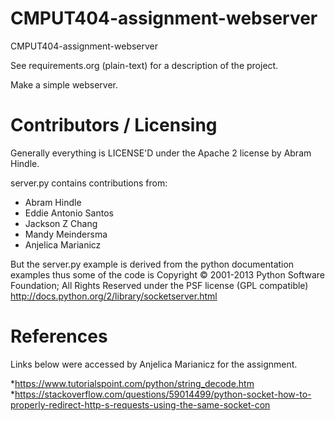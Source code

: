 CMPUT404-assignment-webserver
=============================

CMPUT404-assignment-webserver

See requirements.org (plain-text) for a description of the project.

Make a simple webserver.

Contributors / Licensing
========================

Generally everything is LICENSE'D under the Apache 2 license by Abram Hindle.

server.py contains contributions from:

* Abram Hindle
* Eddie Antonio Santos
* Jackson Z Chang
* Mandy Meindersma
* Anjelica Marianicz

But the server.py example is derived from the python documentation
examples thus some of the code is Copyright © 2001-2013 Python
Software Foundation; All Rights Reserved under the PSF license (GPL
compatible) http://docs.python.org/2/library/socketserver.html

References
========================

Links below were accessed by Anjelica Marianicz for the assignment.

*https://www.tutorialspoint.com/python/string_decode.htm
*https://stackoverflow.com/questions/59014499/python-socket-how-to-properly-redirect-http-s-requests-using-the-same-socket-con
